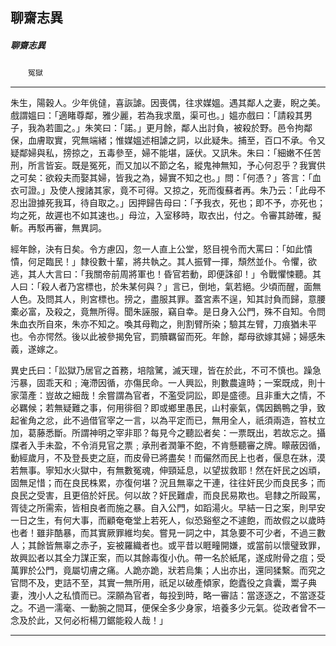 

## 聊齋志異

##### 聊齋志異
　　`冤獄`

* * *

朱生，陽穀人。少年佻㒓，喜詼謔。因喪偶，往求媒媼。遇其鄰人之妻，睨之美。戲謂媼曰：「適睹尊鄰，雅少麗，若為我求凰，渠可也。」媼亦戲曰：「請殺其男子，我為若圖之。」朱笑曰：「諾。」更月餘，鄰人出討負，被殺於野。邑令拘鄰保，血膚取實，究無端緒；惟媒媼述相謔之詞，以此疑朱。捕至，百口不承。令又疑鄰婦與私，搒掠之，五毒參至，婦不能堪，誣伏。又訊朱。朱曰：「細嫩不任苦刑，所言皆妄。既是冤死，而又加以不節之名，縱鬼神無知，予心何忍乎？我實供之可矣：欲殺夫而娶其婦，皆我之為，婦實不知之也。」問：「何憑？」答言：「血衣可證。」及使人搜諸其家，竟不可得。又掠之，死而復蘇者再。朱乃云：「此母不忍出證據死我耳，待自取之。」因押歸告母曰：「予我衣，死也；即不予，亦死也；均之死，故遲也不如其速也。」母泣，入室移時，取衣出，付之。令審其跡確，擬斬。再駁再審，無異詞。

經年餘，決有日矣。令方慮囚，忽一人直上公堂，怒目視令而大罵曰：「如此憒憒，何足臨民！」隸役數十輩，將共執之。其人振臂一揮，頹然並仆。令懼，欲逃，其人大言曰：「我關帝前周將軍也！昏官若動，即便誅卻！」令戰懼悚聽。其人曰：「殺人者乃宮標也，於朱某何與？」言已，倒地，氣若絕。少頃而醒，面無人色。及問其人，則宮標也。搒之，盡服其罪。蓋宮素不逞，知其討負而歸，意腰橐必富，及殺之，竟無所得。聞朱誣服，竊自幸。是日身入公門，殊不自知。令問朱血衣所自來，朱亦不知之。喚其母鞫之，則割臂所染；驗其左臂，刀痕猶未平也。令亦愕然。後以此被參揭免官，罰贖羈留而死。年餘，鄰母欲嫁其婦；婦感朱義，遂嫁之。

異史氏曰：「訟獄乃居官之首務，培陰騭，滅天理，皆在於此，不可不慎也。躁急污暴，固乖天和﹔淹滯因循，亦傷民命。一人興訟，則數農違時；一案既成，則十家蕩產：豈故之細哉！余嘗謂為官者，不濫受詞訟，即是盛德。且非重大之情，不必羈候；若無疑難之事，何用徘徊？即或鄉里愚民，山村豪氣，偶因鵝鴨之爭，致起雀角之忿，此不過借官宰之一言，以為平定而已，無用全人，祇須兩造，笞杖立加，葛藤悉斷。所謂神明之宰非耶？每見今之聽訟者矣：一票既出，若故忘之。攝牒者入手未盈，不令消見官之票﹔承刑者潤筆不飽，不肯懸聽審之牌。矇蔽因循，動經歲月，不及登長吏之庭，而皮骨已將盡矣！而儼然而民上也者，偃息在牀，漠若無事。寧知水火獄中，有無數冤魂，伸頸延息，以望拔救耶！然在奸民之凶頑，固無足惜；而在良民株累，亦復何堪？況且無辜之干連，往往奸民少而良民多；而良民之受害，且更倍於奸民。何以故？奸民難虐，而良民易欺也。皂隸之所毆罵，胥徒之所需索，皆相良者而施之暴。自入公門，如蹈湯火。早結一日之案，則早安一日之生，有何大事，而顧奄奄堂上若死人，似恐谿壑之不遽飽，而故假之以歲時也者！雖非酷暴，而其實厥罪維均矣。嘗見一詞之中，其急要不可少者，不過三數人；其餘皆無辜之赤子，妄被羅織者也。或平昔以睚疃開嫌，或當前以懷璧致罪，故興訟者以其全力謀正案，而以其餘毒復小仇。帶一名於紙尾，遂成附骨之疽；受萬罪於公門，竟屬切膚之痛。人跪亦跪，狀若烏集；人出亦出，還同猱繫。而究之官問不及，吏詰不至，其實一無所用，祇足以破產傾家，飽蠹役之貪囊，鬻子典妻，洩小人之私憤而已。深願為官者，每投到時，略一審詰：當逐逐之，不當逐芟之。不過一濡毫、一動腕之間耳，便保全多少身家，培養多少元氣。從政者曾不一念及於此，又何必桁楊刀鋸能殺人哉！」

* * *

